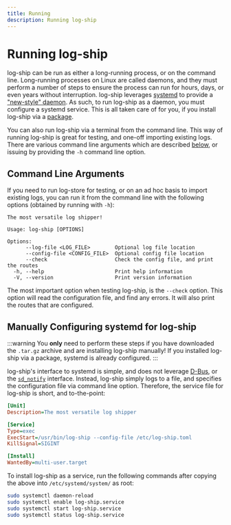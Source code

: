 ```yaml
---
title: Running
description: Running log-ship
---
```


# Running log-ship

log-ship can be run as either a long-running process, or on the command line. Long-running processes on Linux are called
daemons, and they must perform a number of steps to ensure the process can run for hours, days, or even years without
interruption. log-ship leverages [systemd](https://www.freedesktop.org/software/systemd/man/systemd.html) to provide
a ["new-style" daemon](https://www.freedesktop.org/software/systemd/man/daemon.html). As such, to run log-ship as a
daemon, you must configure a systemd service. This is all taken care of for you, if you install log-ship via a [package](/download).

You can also run log-ship via a terminal from the command line. This way of running log-ship is great for testing, and
one-off importing existing logs. There are various command line arguments which are described
[below](#command-line-arguments), or issuing by providing the `-h` command line option.


## Command Line Arguments

If you need to run log-store for testing, or on an ad hoc basis to import existing logs, you can run it from the command
line with the following options (obtained by running with `-h`):

```shell
The most versatile log shipper!

Usage: log-ship [OPTIONS]

Options:
      --log-file <LOG_FILE>        Optional log file location
      --config-file <CONFIG_FILE>  Optional config file location
      --check                      Check the config file, and print the routes
  -h, --help                       Print help information
  -V, --version                    Print version information
```

The most important option when testing log-ship, is the `--check` option. This option will read the configuration file,
and find any errors. It will also print the routes that are configured.

## Manually Configuring systemd for log-ship

:::warning
You **only** need to perform these steps if you have downloaded the `.tar.gz` archive and are installing log-ship
manually! If you installed log-ship via a package, systemd is already configured.
:::

log-ship's interface to systemd is simple, and does not leverage [D-Bus](https://en.wikipedia.org/wiki/D-Bus), or the
[`sd_notify`](https://www.freedesktop.org/software/systemd/man/sd_notify.html) interface. Instead, log-ship simply
logs to a file, and specifies the configuration file via command line option. Therefore, the service file for log-ship
is short, and to-the-point:

```ini
[Unit]
Description=The most versatile log shipper

[Service]
Type=exec
ExecStart=/usr/bin/log-ship --config-file /etc/log-ship.toml
KillSignal=SIGINT

[Install]
WantedBy=multi-user.target
```

To install log-ship as a service, run the following commands after copying the above into `/etc/systemd/system/` as
root:

```bash
sudo systemctl daemon-reload
sudo systemctl enable log-ship.service
sudo systemctl start log-ship.service
sudo systemctl status log-ship.service
```

